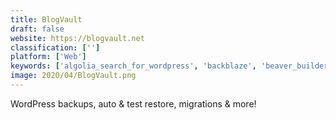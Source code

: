 ```yaml
---
title: BlogVault
draft: false 
website: https://blogvault.net
classification: ['']
platform: ['Web']
keywords: ['algolia_search_for_wordpress', 'backblaze', 'beaver_builder', 'byepass_for_wordpress', 'classicpress', 'docsearch', 'druva', 'duplicati', 'gravity_flow', 'ibm_spectrum_protect', 'marketing_stack', 'minitool_partition_wizard', 'random_html_tags', 'searchwp', 'sheet_2_site', 'startup_stash', 'unitrends', 'veeam']
image: 2020/04/BlogVault.png
---
```

WordPress backups, auto & test restore, migrations & more!